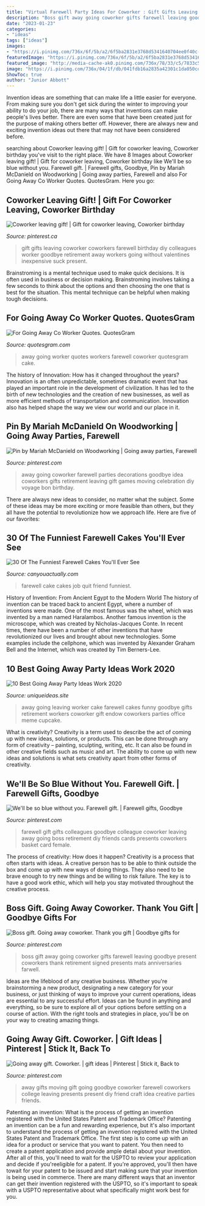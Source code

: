 ```yaml
---
title: "Virtual Farewell Party Ideas For Coworker : Gift Gifts Leaving Coworker Coworkers Farewell Birthday Diy Colleagues Worker Goodbye Retirement Away Workers Going Without Valentines Inexpensive Suck Present"
description: "Boss gift away going coworker gifts farewell leaving goodbye present coworkers thank retirement signed presents mats anniversaries farwell"
date: "2023-01-23"
categories:
- "ideas"
tags: ["ideas"]
images:
- "https://i.pinimg.com/736x/6f/5b/a2/6f5ba2831e3768d5341640704ee0f40c--farewell-gift-for-boss-farewell-party.jpg"
featuredImage: "https://i.pinimg.com/736x/6f/5b/a2/6f5ba2831e3768d5341640704ee0f40c--farewell-gift-for-boss-farewell-party.jpg"
featured_image: "http://media-cache-ak0.pinimg.com/736x/78/33/c5/7833c526ef06f14b865422d3f890d1ce.jpg"
image: "https://i.pinimg.com/736x/04/1f/db/041fdb16a2835a42301c1da050cdba63--leaving-work-gift-ideas-leaving-gifts.jpg"
ShowToc: true
author: "Junior Abbott"
---
```



Invention ideas are something that can make life a little easier for everyone. From making sure you don't get sick during the winter to improving your ability to do your job, there are many ways that inventions can make people's lives better. There are even some that have been created just for the purpose of making others better off. However, there are always new and exciting invention ideas out there that may not have been considered before.

	

		
searching about Coworker leaving gift! | Gift for coworker leaving, Coworker birthday you've visit to the right place. We have 8 Images about Coworker leaving gift! | Gift for coworker leaving, Coworker birthday like We&#039;ll be so blue without you. Farewell gift. | Farewell gifts, Goodbye, Pin by Mariah McDanield on Woodworking | Going away parties, Farewell and also For Going Away Co Worker Quotes. QuotesGram. Here you go:
		
    
## Coworker Leaving Gift! | Gift For Coworker Leaving, Coworker Birthday

<img loading=lazy src="https://i.pinimg.com/736x/04/1f/db/041fdb16a2835a42301c1da050cdba63--leaving-work-gift-ideas-leaving-gifts.jpg" onerror="this.onerror=null;this.src='https://tse4.mm.bing.net/th?id=OIP.NSUvPGtZJAWKmLjiaMMANgHaJ3&amp;pid=15.1';" alt="Coworker leaving gift! | Gift for coworker leaving, Coworker birthday">

_Source: pinterest.ca_

>gift gifts leaving coworker coworkers farewell birthday diy colleagues worker goodbye retirement away workers going without valentines inexpensive suck present. 

	

Brainstroming is a mental technique used to make quick decisions. It is often used in business or decision making. Brainstroming involves taking a few seconds to think about the options and then choosing the one that is best for the situation. This mental technique can be helpful when making tough decisions.

    
## For Going Away Co Worker Quotes. QuotesGram

<img loading=lazy src="http://media-cache-ak0.pinimg.com/736x/78/33/c5/7833c526ef06f14b865422d3f890d1ce.jpg" onerror="this.onerror=null;this.src='https://tse1.mm.bing.net/th?id=OIP.sY4jaf06kZd0TLf9uN2-fQHaJ6&amp;pid=15.1';" alt="For Going Away Co Worker Quotes. QuotesGram">

_Source: quotesgram.com_

>away going worker quotes workers farewell coworker quotesgram cake. 

	

The history of Innovation: How has it changed throughout the years?
Innovation is an often unpredictable, sometimes dramatic event that has played an important role in the development of civilization. It has led to the birth of new technologies and the creation of new businesses, as well as more efficient methods of transportation and communication. Innovation also has helped shape the way we view our world and our place in it.

    
## Pin By Mariah McDanield On Woodworking | Going Away Parties, Farewell

<img loading=lazy src="https://i.pinimg.com/originals/c3/1d/31/c31d31331d5105a6806b704fcf9a4565.jpg" onerror="this.onerror=null;this.src='https://tse1.mm.bing.net/th?id=OIP.oHfnGZzvP1F4-ky49fJ2qQHaJ6&amp;pid=15.1';" alt="Pin by Mariah McDanield on Woodworking | Going away parties, Farewell">

_Source: pinterest.com_

>away going coworker farewell parties decorations goodbye idea coworkers gifts retirement leaving gift games moving celebration diy voyage bon birthday. 

	

There are always new ideas to consider, no matter what the subject. Some of these ideas may be more exciting or more feasible than others, but they all have the potential to revolutionize how we approach life. Here are five of our favorites: 

    
## 30 Of The Funniest Farewell Cakes You&#039;ll Ever See

<img loading=lazy src="http://canyouactually.com/wp-content/uploads/21-104.jpg" onerror="this.onerror=null;this.src='https://tse1.mm.bing.net/th?id=OIP.l0DJqp7NfCfnm3bwfcBE9AHaJ4&amp;pid=15.1';" alt="30 Of The Funniest Farewell Cakes You&#039;ll Ever See">

_Source: canyouactually.com_

>farewell cake cakes job quit friend funniest. 

	

History of Invention: From Ancient Egypt to the Modern World
The history of invention can be traced back to ancient Egypt, where a number of inventions were made. One of the most famous was the wheel, which was invented by a man named Haralambos. Another famous invention is the microscope, which was created by Nicholas-Jacques Conte. In recent times, there have been a number of other inventions that have revolutionized our lives and brought about new technologies. Some examples include the cellphone, which was invented by Alexander Graham Bell and the Internet, which was created by Tim Berners-Lee.

    
## 10 Best Going Away Party Ideas Work 2020

<img loading=lazy src="https://www.uniqueideas.site/wp-content/uploads/co-worker-going-away-cake-ideas-endow-cakes-pinterest-cake.jpg" onerror="this.onerror=null;this.src='https://tse1.mm.bing.net/th?id=OIP.6abqJg1TdSVo1p7WeY4JDgHaFj&amp;pid=15.1';" alt="10 Best Going Away Party Ideas Work 2020">

_Source: uniqueideas.site_

>away going leaving worker cake farewell cakes funny goodbye gifts retirement workers coworker gift endow coworkers parties office meme cupcake. 

	

What is creativity?
Creativity is a term used to describe the act of coming up with new ideas, solutions, or products. This can be done through any form of creativity – painting, sculpting, writing, etc. It can also be found in other creative fields such as music and art. The ability to come up with new ideas and solutions is what sets creativity apart from other forms of creativity.

    
## We&#039;ll Be So Blue Without You. Farewell Gift. | Farewell Gifts, Goodbye

<img loading=lazy src="https://i.pinimg.com/736x/6f/5b/a2/6f5ba2831e3768d5341640704ee0f40c--farewell-gift-for-boss-farewell-party.jpg" onerror="this.onerror=null;this.src='https://tse3.mm.bing.net/th?id=OIP.-2R97eW7c1K-jThLfPHvbwHaNK&amp;pid=15.1';" alt="We&#039;ll be so blue without you. Farewell gift. | Farewell gifts, Goodbye">

_Source: pinterest.com_

>farewell gift gifts colleagues goodbye colleague coworker leaving away going boss retirement diy friends cards presents coworkers basket card female. 

	

The process of creativity: How does it happen?
Creativity is a process that often starts with ideas. A creative person has to be able to think outside the box and come up with new ways of doing things. They also need to be brave enough to try new things and be willing to risk failure. The key is to have a good work ethic, which will help you stay motivated throughout the creative process.

    
## Boss Gift. Going Away Coworker. Thank You Gift | Goodbye Gifts For

<img loading=lazy src="https://i.pinimg.com/originals/ad/e3/65/ade3650bef9ae27a4833d178d831609a.jpg" onerror="this.onerror=null;this.src='https://tse2.mm.bing.net/th?id=OIP.ity6QVIcT_1hP9KeoQdSoAHaFj&amp;pid=15.1';" alt="Boss gift. Going away coworker. Thank you gift | Goodbye gifts for">

_Source: pinterest.com_

>boss gift away going coworker gifts farewell leaving goodbye present coworkers thank retirement signed presents mats anniversaries farwell. 

	

Ideas are the lifeblood of any creative business. Whether you're brainstorming a new product, designating a new category for your business, or just thinking of ways to improve your current operations, ideas are essential to any successful effort. Ideas can be found in anything and everything, so be sure to explore all of your options before settling on a course of action. With the right tools and strategies in place, you'll be on your way to creating amazing things.

    
## Going Away Gift. Coworker. | Gift Ideas | Pinterest | Stick It, Back To

<img loading=lazy src="https://s-media-cache-ak0.pinimg.com/736x/1e/bd/33/1ebd33a1760260fcb7aab5fd31e5a759.jpg" onerror="this.onerror=null;this.src='https://tse1.mm.bing.net/th?id=OIP.O2YKA1_VJ72g5kr767QBwgHaJ4&amp;pid=15.1';" alt="Going away gift. Coworker. | gift ideas | Pinterest | Stick it, Back to">

_Source: pinterest.com_

>away gifts moving gift going goodbye coworker farewell coworkers college leaving presents present diy friend craft idea creative parties friends. 

	

Patenting an invention: What is the process of getting an invention registered with the United States Patent and Trademark Office?
Patenting an invention can be a fun and rewarding experience, but it's also important to understand the process of getting an invention registered with the United States Patent and Trademark Office. The first step is to come up with an idea for a product or service that you want to patent. You then need to create a patent application and provide ample detail about your invention. After all of this, you'll need to wait for the USPTO to review your application and decide if you'reeligible for a patent. If you're approved, you'll then have towait for your patent to be issued and start making sure that your invention is being used in commerce. There are many different ways that an inventor can get their invention registered with the USPTO, so it's important to speak with a USPTO representative about what specifically might work best for you.

